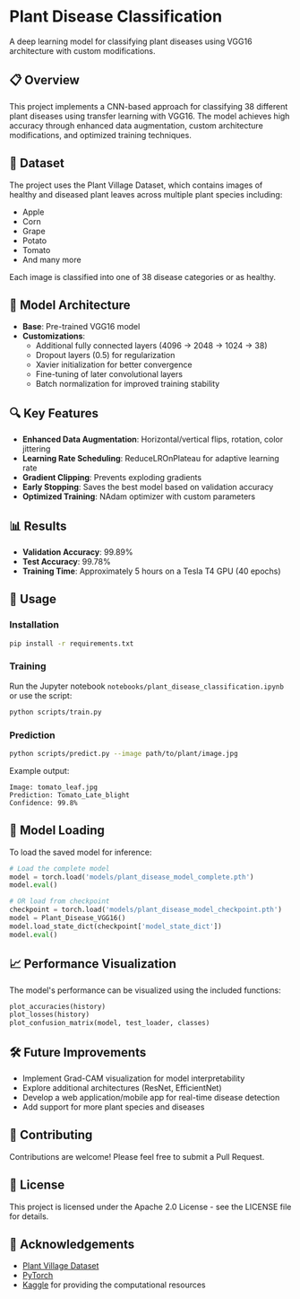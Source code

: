 # Plant Disease Classification

A deep learning model for classifying plant diseases using VGG16 architecture with custom modifications.

## 📋 Overview

This project implements a CNN-based approach for classifying 38 different plant diseases using transfer learning with VGG16. The model achieves high accuracy through enhanced data augmentation, custom architecture modifications, and optimized training techniques.

## 🌱 Dataset

The project uses the Plant Village Dataset, which contains images of healthy and diseased plant leaves across multiple plant species including:
- Apple
- Corn
- Grape
- Potato
- Tomato
- And many more

Each image is classified into one of 38 disease categories or as healthy.

## 🧠 Model Architecture

- **Base**: Pre-trained VGG16 model
- **Customizations**:
  - Additional fully connected layers (4096 → 2048 → 1024 → 38)
  - Dropout layers (0.5) for regularization
  - Xavier initialization for better convergence
  - Fine-tuning of later convolutional layers
  - Batch normalization for improved training stability

## 🔍 Key Features

- **Enhanced Data Augmentation**: Horizontal/vertical flips, rotation, color jittering
- **Learning Rate Scheduling**: ReduceLROnPlateau for adaptive learning rate
- **Gradient Clipping**: Prevents exploding gradients
- **Early Stopping**: Saves the best model based on validation accuracy
- **Optimized Training**: NAdam optimizer with custom parameters

## 📊 Results

- **Validation Accuracy**: 99.89%
- **Test Accuracy**: 99.78%
- **Training Time**: Approximately 5 hours on a Tesla T4 GPU (40 epochs)

## 🚀 Usage

### Installation

```bash
pip install -r requirements.txt
```

### Training

Run the Jupyter notebook `notebooks/plant_disease_classification.ipynb` or use the script:

```bash
python scripts/train.py
```

### Prediction

```bash
python scripts/predict.py --image path/to/plant/image.jpg
```

Example output:
```
Image: tomato_leaf.jpg
Prediction: Tomato_Late_blight
Confidence: 99.8%
```


## 🔄 Model Loading

To load the saved model for inference:

```python
# Load the complete model
model = torch.load('models/plant_disease_model_complete.pth')
model.eval()

# OR load from checkpoint
checkpoint = torch.load('models/plant_disease_model_checkpoint.pth')
model = Plant_Disease_VGG16()
model.load_state_dict(checkpoint['model_state_dict'])
model.eval()
```

## 📈 Performance Visualization

The model's performance can be visualized using the included functions:

```python
plot_accuracies(history)
plot_losses(history)
plot_confusion_matrix(model, test_loader, classes)
```

## 🛠️ Future Improvements

- Implement Grad-CAM visualization for model interpretability
- Explore additional architectures (ResNet, EfficientNet)
- Develop a web application/mobile app for real-time disease detection
- Add support for more plant species and diseases

## 👥 Contributing

Contributions are welcome! Please feel free to submit a Pull Request.

## 📄 License

This project is licensed under the Apache 2.0 License - see the LICENSE file for details.

## 🙏 Acknowledgements

- [Plant Village Dataset](https://www.kaggle.com/datasets/snikhilrao/crop-disease-detection-dataset/)
- [PyTorch](https://pytorch.org/)
- [Kaggle](https://www.kaggle.com/) for providing the computational resources
